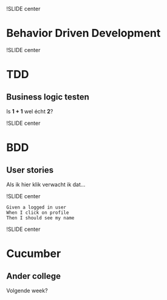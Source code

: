 !SLIDE center

# Behavior Driven Development

!SLIDE center

# TDD
## Business logic testen

Is **1 + 1** wel écht **2**?

!SLIDE center

# BDD
## User stories

Als ik hier klik verwacht ik dat…

!SLIDE center

```
Given a logged in user
When I click on profile
Then I should see my name
```

!SLIDE center

# Cucumber
## Ander college

Volgende week?
